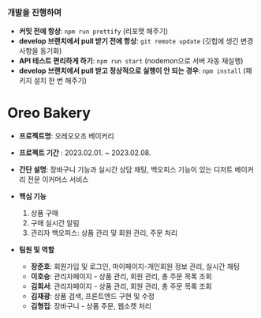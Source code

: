 ### 개발을 진행하며
- **커밋 전에 항상**: ```npm run prettify``` (리포맷 해주기)
- **develop 브랜치에서 pull 받기 전에 항상**: ```git remote update``` (깃헙에 생긴 변경 사항을 동기화)
- **API 테스트 편리하게 하기**: ```npm run start``` (nodemon으로 서버 자동 재실행)
- **develop 브랜치에서 pull 받고 정상적으로 실행이 안 되는 경우**: ```npm install``` (패키지 설치 한 번 해주기)


# Oreo Bakery
- **프로젝트명**: 오레오오조 베이커리

- **프로젝트 기간** : 2023.02.01.  ~ 2023.02.08.

- **간단 설명**: 장바구니 기능과 실시간 상담 채팅, 백오피스 기능이 있는 디저트 베이커리 전문 이커머스 서비스


- **핵심 기능**

  1. 상품 구매
  2. 구매 실시간 알림
  3. 관리자 백오피스: 상품 관리 및 회원 관리, 주문 처리
  
  
- **팀원 및 역할**
  - **장준호**: 회원가입 및 로그인, 마이페이지-개인회원 정보 관리, 실시간 채팅
  - **이호승**: 관리자페이지 - 상품 관리, 회원 관리, 총 주문 목록 조회
  - **김희서**: 관리자페이지 - 상품 관리, 회원 관리, 총 주문 목록 조회
  - **김재광**: 상품 검색, 프론트엔드 구현 및 수정
  - **김형집**: 장바구니 - 상품 주문, 웹소켓 처리


